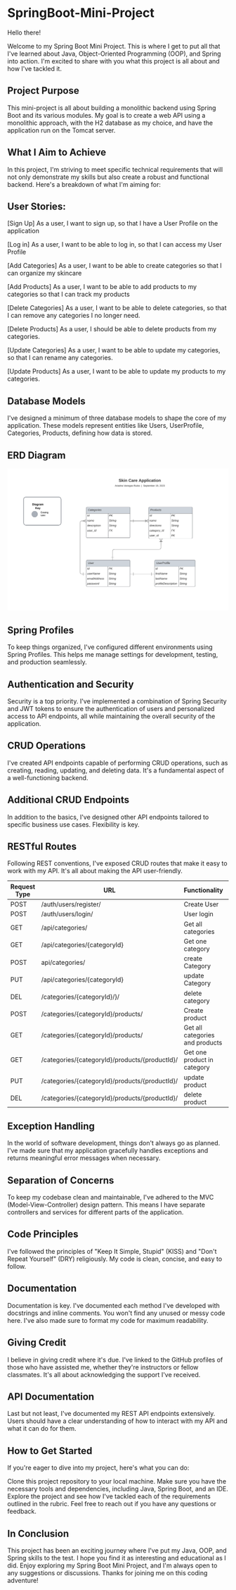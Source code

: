 # SpringBoot-Mini-Project

Hello there!

Welcome to my Spring Boot Mini Project. This is where I get to put all that I've learned about Java, Object-Oriented Programming (OOP), and Spring into action. I'm excited to share with you what this project is all about and how I've tackled it.

## Project Purpose

This mini-project is all about building a monolithic backend using Spring Boot and its various modules. My goal is to create a web API using a monolithic approach, with the H2 database as my choice, and have the application run on the Tomcat server.

## What I Aim to Achieve

In this project, I'm striving to meet specific technical requirements that will not only demonstrate my skills but also create a robust and functional backend. Here's a breakdown of what I'm aiming for:

## User Stories:

[Sign Up] As a user, I want to sign up, so that I have a User Profile on the application

[Log in] As a user, I want to be able to log in, so that I can access my User Profile

[Add Categories] As a user, I want to be able to create categories so that I can organize my skincare

[Add Products] As a user, I want to be able to add products to my categories so that I can track my products

[Delete Categories] As a user, I want to be able to delete categories, so that I can remove any categories I no longer need.

[Delete Products] As a user, I should be able to delete products from my categories.

[Update Categories] As a user, I want to be able to update my categories, so that I can rename any categories.

[Update Products] As a user, I want to be able to update my products to my categories.


## Database Models

I've designed a minimum of three database models to shape the core of my application. These models represent entities like Users, UserProfile, Categories, Products, defining how data is stored.

## ERD Diagram

<img src="/ERD Diagram.png" alt="Alt text" title="Optional title">


## Spring Profiles

To keep things organized, I've configured different environments using Spring Profiles. This helps me manage settings for development, testing, and production seamlessly.

## Authentication and Security

Security is a top priority. I've implemented a combination of Spring Security and JWT tokens to ensure the authentication of users and personalized access to API endpoints, all while maintaining the overall security of the application.

## CRUD Operations

I've created API endpoints capable of performing CRUD operations, such as creating, reading, updating, and deleting data. It's a fundamental aspect of a well-functioning backend.

## Additional CRUD Endpoints

In addition to the basics, I've designed other API endpoints tailored to specific business use cases. Flexibility is key.

## RESTful Routes

Following REST conventions, I've exposed CRUD routes that make it easy to work with my API. It's all about making the API user-friendly.

| Request Type | URL                | Functionality      | Access | 
|--------------|--------------------|--------------------|--------|
| POST         | /auth/users/register/ | Create User        | Public |
| POST         | /auth/users/login/ | User login         | Public |
| GET          | /api/categories/   | Get all categories | Private |
| GET          | /api/categories/{categoryId}   | Get one category | Private |
| POST         | api/categories/ | create Category       | Private |
| PUT          | /api/categories/{categoryId}   | update Category | Private |
| DEL          | /categories/{categoryId}/}/  | delete category | Private |
| POST         | /categories/{categoryId}/products/ | Create product       | Private |
| GET          | /categories/{categoryId}/products/ | Get all categories and products | Private |
| GET          | /categories/{categoryId}/products/{productId}/  | Get one product in category | Private |
| PUT          | /categories/{categoryId}/products/{productId}/  | update product | Private |
| DEL          | /categories/{categoryId}/products/{productId}/| delete product | Private |





## Exception Handling

In the world of software development, things don't always go as planned. I've made sure that my application gracefully handles exceptions and returns meaningful error messages when necessary.

## Separation of Concerns

To keep my codebase clean and maintainable, I've adhered to the MVC (Model-View-Controller) design pattern. This means I have separate controllers and services for different parts of the application.

## Code Principles

I've followed the principles of "Keep It Simple, Stupid" (KISS) and "Don't Repeat Yourself" (DRY) religiously. My code is clean, concise, and easy to follow.

## Documentation

Documentation is key. I've documented each method I've developed with docstrings and inline comments. You won't find any unused or messy code here. I've also made sure to format my code for maximum readability.

## Giving Credit

I believe in giving credit where it's due. I've linked to the GitHub profiles of those who have assisted me, whether they're instructors or fellow classmates. It's all about acknowledging the support I've received.

## API Documentation

Last but not least, I've documented my REST API endpoints extensively. Users should have a clear understanding of how to interact with my API and what it can do for them.

## How to Get Started

If you're eager to dive into my project, here's what you can do:

Clone this project repository to your local machine.
Make sure you have the necessary tools and dependencies, including Java, Spring Boot, and an IDE.
Explore the project and see how I've tackled each of the requirements outlined in the rubric.
Feel free to reach out if you have any questions or feedback.

## In Conclusion

This project has been an exciting journey where I've put my Java, OOP, and Spring skills to the test. I hope you find it as interesting and educational as I did. Enjoy exploring my Spring Boot Mini Project, and I'm always open to any suggestions or discussions. Thanks for joining me on this coding adventure!
